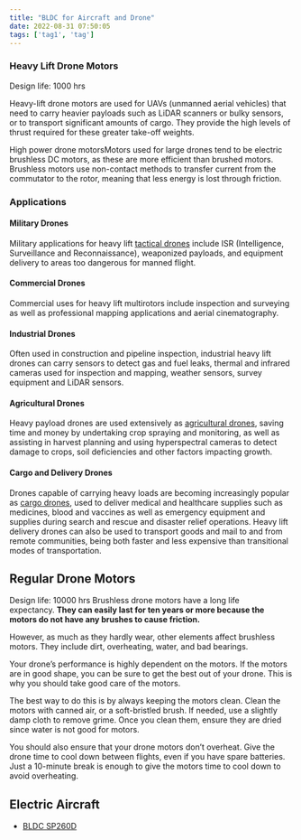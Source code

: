 ```yaml
---
title: "BLDC for Aircraft and Drone"
date: 2022-08-31 07:50:05
tags: ['tag1', 'tag']
---
```


### Heavy Lift Drone Motors
Design life: 1000 hrs

Heavy-lift drone motors are used for UAVs (unmanned aerial vehicles) that need to carry heavier payloads such as LiDAR scanners or bulky sensors, or to transport significant amounts of cargo. They provide the high levels of thrust required for these greater take-off weights.

High power drone motorsMotors used for large drones tend to be electric brushless DC motors, as these are more efficient than brushed motors. Brushless motors use non-contact methods to transfer current from the commutator to the rotor, meaning that less energy is lost through friction. 

### Applications
#### Military Drones
Military applications for heavy lift [tactical drones](https://www.unmannedsystemstechnology.com/expo/tactical-drones/) include ISR (Intelligence, Surveillance and Reconnaissance), weaponized payloads, and equipment delivery to areas too dangerous for manned flight.
#### Commercial Drones
Commercial uses for heavy lift multirotors include inspection and surveying as well as professional mapping applications and aerial cinematography. 
#### Industrial Drones
Often used in construction and pipeline inspection, industrial heavy lift drones can carry sensors to detect gas and fuel leaks, thermal and infrared cameras used for inspection and mapping, weather sensors, survey equipment and LiDAR sensors.
#### Agricultural Drones
Heavy payload drones are used extensively as [agricultural drones](https://www.unmannedsystemstechnology.com/category/supplier-directory/platforms/agricultural-drones/), saving time and money by undertaking crop spraying and monitoring, as well as assisting in harvest planning and using hyperspectral cameras to detect damage to crops, soil deficiencies and other factors impacting growth.
#### Cargo and Delivery Drones
Drones capable of carrying heavy loads are becoming increasingly popular as [cargo drones](https://www.unmannedsystemstechnology.com/expo/cargo-drones/), used to deliver medical and healthcare supplies such as medicines, blood and vaccines as well as emergency equipment and supplies during search and rescue and disaster relief operations. Heavy lift delivery drones can also be used to transport goods and mail to and from remote communities, being both faster and less expensive than transitional modes of transportation.

##  Regular Drone Motors 
Design life:  10000 hrs
Brushless drone motors have a long life expectancy. **They can easily last for ten years or more because the motors do not have any brushes to cause friction.**

However, as much as they hardly wear, other elements affect brushless motors. They include dirt, overheating, water, and bad bearings.

Your drone’s performance is highly dependent on the motors. If the motors are in good shape, you can be sure to get the best out of your drone. This is why you should take good care of the motors.

The best way to do this is by always keeping the motors clean. Clean the motors with canned air, or a soft-bristled brush. If needed, use a slightly damp cloth to remove grime. Once you clean them, ensure they are dried since water is not good for motors. 

You should also ensure that your drone motors don’t overheat. Give the drone time to cool down between flights, even if you have spare batteries. Just a 10-minute break is enough to give the motors time to cool down to avoid overheating.


## Electric Aircraft 
- [BLDC SP260D](https://en.wikipedia.org/wiki/Siemens_SP260D)